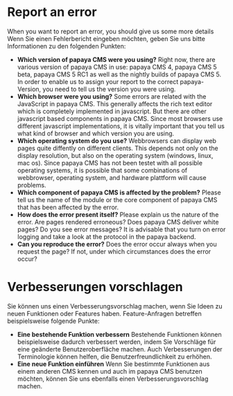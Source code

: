 Report an error
===============

When you want to report an error, you should give us some more details Wenn Sie einen Fehlerbericht eingeben möchten, geben Sie uns bitte Informationen zu den folgenden Punkten:

-   **Which version of papaya CMS were you using?**
    Right now, there are various version of papaya CMS in use: papaya CMS 4, papaya CMS 5 beta, papaya CMS 5 RC1 as well as the nightly builds of papaya CMS 5. In order to enable us to assign your report to the correct papaya-Version, you need to tell us the version you were using.
-   **Which browser were you using?**
    Some errors are related with the JavaScript in papaya CMS. This generally affects the rich text editor which is completely implemented in javascript. But there are other javascript based components in papaya CMS. Since most browsers use different javascript implementations, it is vitally important that you tell us what kind of browser and which version you are using.
-   **Which operating system do you use?**
    Webbrowsers can display web pages quite diffently on different clients. This depends not only on the display resolution, but also on the operating system (windows, linux, mac os). Since papaya CMS has not been testet with all possible operating systems, it is possible that some combinations of webbrowser, operating system, and hardware plattform will cause problems.
-   **Which component of papaya CMS is affected by the problem?**
    Please tell us the name of the module or the core component of papaya CMS that has been affected by the error.
-   **How does the error present itself?**
    Please explain us the nature of the error. Are pages rendered erroneous? Does papaya CMS deliver white pages? Do you see error messages? It is advisable that you turn on error logging and take a look at the protocol in the papaya backend.
-   **Can you reproduce the error?**
    Does the error occur always when you request the page? If not, under which circumstances does the error occur?

Verbesserungen vorschlagen
==========================

Sie können uns einen Verbesserungsvorschlag machen, wenn Sie Ideen zu neuen Funktionen oder Features haben. Feature-Anfragen betreffen beispielsweise folgende Punkte:

-   **Eine bestehende Funktion verbessern**
    Bestehende Funktionen können beispielsweise dadurch verbessert werden, indem Sie Vorschläge für eine geänderte Benutzeroberfläche machen. Auch Verbesserungen der Terminologie können helfen, die Benutzerfreundlichkeit zu erhöhen.
-   **Eine neue Funktion einführen**
    Wenn Sie bestimmte Funktionen aus einem anderen CMS kennen und auch im papaya CMS benutzen möchten, können Sie uns ebenfalls einen Verbesserungsvorschlag machen.
